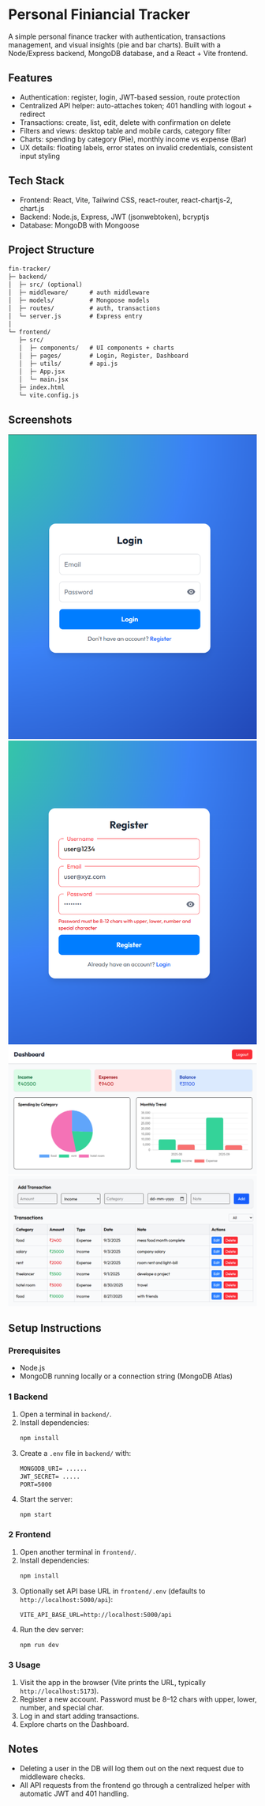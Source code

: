 # Personal Finiancial Tracker

A simple personal finance tracker with authentication, transactions management, and visual insights (pie and bar charts). Built with a Node/Express backend, MongoDB database, and a React + Vite frontend.

## Features
- Authentication: register, login, JWT-based session, route protection
- Centralized API helper: auto-attaches token; 401 handling with logout + redirect
- Transactions: create, list, edit, delete with confirmation on delete
- Filters and views: desktop table and mobile cards, category filter
- Charts: spending by category (Pie), monthly income vs expense (Bar)
- UX details: floating labels, error states on invalid credentials, consistent input styling

## Tech Stack
- Frontend: React, Vite, Tailwind CSS, react-router, react-chartjs-2, chart.js
- Backend: Node.js, Express, JWT (jsonwebtoken), bcryptjs
- Database: MongoDB with Mongoose

## Project Structure
```
fin-tracker/
├─ backend/
│  ├─ src/ (optional)
│  ├─ middleware/      # auth middleware
│  ├─ models/          # Mongoose models
│  ├─ routes/          # auth, transactions
│  └─ server.js        # Express entry
│
└─ frontend/
   ├─ src/
   │  ├─ components/   # UI components + charts
   │  ├─ pages/        # Login, Register, Dashboard
   │  ├─ utils/        # api.js
   │  ├─ App.jsx
   │  └─ main.jsx
   ├─ index.html
   └─ vite.config.js
```

## Screenshots




![Login Page](./frontend/src/assets/login-page.png)
![Register Page](./frontend/src/assets/register-page.png)
![Dashboard](./frontend/src/assets/dashbard.png)
![Dashboard 2](./frontend/src/assets/dashboard-2.png)

## Setup Instructions

### Prerequisites
- Node.js 
- MongoDB running locally or a connection string (MongoDB Atlas)

### 1 Backend
1. Open a terminal in `backend/`.
2. Install dependencies:
   ```bash
   npm install
   ```
3. Create a `.env` file in `backend/` with:
   ```env
   MONGODB_URI= ......
   JWT_SECRET= .....
   PORT=5000
   ```
4. Start the server:
   ```bash
   npm start
   ```

### 2 Frontend
1. Open another terminal in `frontend/`.
2. Install dependencies:
   ```bash
   npm install
   ```
3. Optionally set API base URL in `frontend/.env` (defaults to `http://localhost:5000/api`):
   ```env
   VITE_API_BASE_URL=http://localhost:5000/api
   ```
4. Run the dev server:
   ```bash
   npm run dev
   ```

### 3 Usage
1. Visit the app in the browser (Vite prints the URL, typically `http://localhost:5173`).
2. Register a new account. Password must be 8–12 chars with upper, lower, number, and special char.
3. Log in and start adding transactions.
4. Explore charts on the Dashboard.

## Notes
- Deleting a user in the DB will log them out on the next request due to middleware checks.
- All API requests from the frontend go through a centralized helper with automatic JWT and 401 handling.


